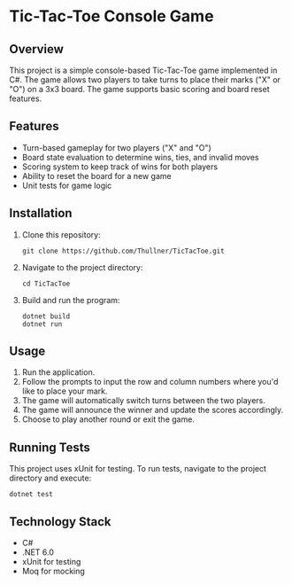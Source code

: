 # Tic-Tac-Toe Console Game

## Overview

This project is a simple console-based Tic-Tac-Toe game implemented in C#. The game allows two players to take turns to place their marks ("X" or "O") on a 3x3 board. The game supports basic scoring and board reset features.

## Features

- Turn-based gameplay for two players ("X" and "O")
- Board state evaluation to determine wins, ties, and invalid moves
- Scoring system to keep track of wins for both players
- Ability to reset the board for a new game
- Unit tests for game logic

## Installation

1. Clone this repository:

    ```
    git clone https://github.com/Thullner/TicTacToe.git
    ```

2. Navigate to the project directory:

    ```
    cd TicTacToe
    ```

3. Build and run the program:

    ```
    dotnet build
    dotnet run
    ```

## Usage

1. Run the application.
2. Follow the prompts to input the row and column numbers where you'd like to place your mark.
3. The game will automatically switch turns between the two players.
4. The game will announce the winner and update the scores accordingly.
5. Choose to play another round or exit the game.

## Running Tests

This project uses xUnit for testing. To run tests, navigate to the project directory and execute:

```
dotnet test
```

## Technology Stack

- C#
- .NET 6.0
- xUnit for testing
- Moq for mocking
